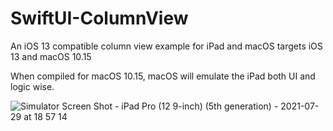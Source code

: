 # SwiftUI-ColumnView
An iOS 13 compatible column view example for iPad and macOS
targets iOS 13 and macOS 10.15

When compiled for macOS 10.15, macOS will emulate the iPad both UI and logic wise.

![Simulator Screen Shot - iPad Pro (12 9-inch) (5th generation) - 2021-07-29 at 18 57 14](https://user-images.githubusercontent.com/52664524/127576734-e71bf59e-1356-4275-8fad-0d9004f9aa42.png)
